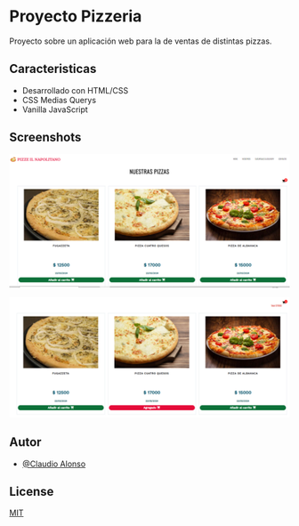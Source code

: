 
# Proyecto Pizzeria

Proyecto sobre un aplicación web para la de ventas de distintas pizzas.

## Caracteristicas

- Desarrollado con HTML/CSS 
- CSS Medias Querys
- Vanilla JavaScript



## Screenshots

![Screenshot_01](screen_01.png)

![Screenshot_02](screen_02.png)


## Autor

- [@Claudio Alonso](https://www.github.com/cealonso)


## License

[MIT](https://choosealicense.com/licenses/mit/)

